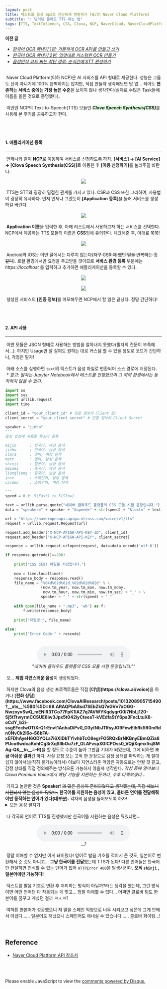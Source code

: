 ```yaml
---
layout: post
title: 텍스트를 음성 mp3로 간단하게 변환하기 (With Naver Cloud Platform)
subtitle: ": 딥러닝 몰라도 TTS 하는 법"
tags: [TTS, TextToSpeech, CSS, Clova, NCP, NaverCloud, NaverCloudPlatform]
---
```

<strong>이전 글</strong><br>

* [<i>한국어 OCR 해내기 1편: 가뿐하게 OCR API를 만들고 쓰기</i>](https://dev-sngwn.github.io/2019-12-17-korean-ocr-step-by-step-1/)<br>
* [<i>한국어 OCR 해내기 2편: 입맛대로 커스텀한 OCR 만들기</i>](https://dev-sngwn.github.io/2019-12-17-korean-ocr-step-by-step-2/)<br>
* [<i>음성인식 코드 짜는 최단 경로: 순식간에 STT 완성하기</i>](https://dev-sngwn.github.io/2020-01-13-stt-step-by-step/)

<br>
&nbsp;Naver Cloud Platform(이하 NCP)은 AI 서비스를 API 형태로 제공한다. 성능은 그들도 신이 아니기에 100% 완벽하지는 않지만, 직접 만들자 생각해보면 답 없... 적어도 <strong>현존하는 서비스 중에는 가장 높은 수준</strong>을 보이지 않나 생각한다(실제로 수많은 Task들에 이름을 올린 것으로 증명했다).<br>
<br>
&nbsp;이번엔 NCP의 Text-to-Speech(TTS) 모듈인 <span style="background-color: #ddffdd"><strong><i>Clova Speech Synthesis(CSS)</i></strong></span>를 사용해 본 후기를 공유하고자 한다.<br>
<br>
<br>
<br>

#### 1. 애플리케이션 등록
--------------------------
&nbsp;언제나와 같이 <a href="https://www.ncloud.com/"><strong>NCP</strong></a>로 이동하여 서비스를 신청하도록 하자. <strong>[서비스] → [AI Service] → [Clova Speech Synthesis(CSS)]</strong>로 이동한 후 <strong>[이용 신청하기]</strong>를 눌러주길 바란다.
<center>
<img src="https://raw.githubusercontent.com/dev-sngwn/dev-sngwn.github.io/master/_posts/assets/2020-02-16-tts-step-by-step/01_main.png"/>
</center>
<br>
&nbsp;TTS는 STT와 굉장히 밀접한 관계를 가지고 있다. CSR과 CSS 또한 그러하여, 사용법이 굉장히 유사하다. 먼저 언제나 그랬듯이 <strong>[Application 등록]</strong>을 눌러 서비스를 생성하길 바란다.<br>
<br>

<center>
<img src="https://raw.githubusercontent.com/dev-sngwn/dev-sngwn.github.io/master/_posts/assets/2020-02-16-tts-step-by-step/02_app.png"/>
</center>

<br>
&nbsp;<strong>Application 이름</strong>을 입력한 후, 아래 리스트에서 사용하고자 하는 서비스를 선택한다. NCP에서 제공하는 TTS 모듈의 이름은 <strong>CSS</strong>임에 유의한다. 체크해준 후, 아래로 쭉쭉!<br>
<br>

<center>
<img src="https://raw.githubusercontent.com/dev-sngwn/dev-sngwn.github.io/master/_posts/assets/2020-02-16-tts-step-by-step/03_ip.png"/>
</center>

<br>
&nbsp;Android와 iOS는 이번 글에서는 다루지 않는다(<del>자꾸 CSR 때 했던 말을 반복하는 것 같다</del>). 로컬 환경에서만 요청을 주고받을 것이므로 <strong>서비스 환경 등록</strong> 부분에는 <i>https://localhost </i>를 입력하고 추가하면 애플리케이션을 등록할 수 있다.<br>
<br>

<center>
<img src="https://raw.githubusercontent.com/dev-sngwn/dev-sngwn.github.io/master/_posts/assets/2020-02-16-tts-step-by-step/04_auth.png"/>
</center>

<br>

<center>
<img src="https://raw.githubusercontent.com/dev-sngwn/dev-sngwn.github.io/master/_posts/assets/2020-02-16-tts-step-by-step/05_auth.png"/>
</center>

<br>
&nbsp;생성된 서비스의 <strong>[인증 정보]</strong>를 메모해두면 NCP에서 할 일은 끝났다. 정말 간단하다!<br>
<br>
<br>
<br>

#### 2. API 사용
--------------------------
&nbsp;이번 모듈은 JSON 형태로 사용하는 방법을 알아내지 못했다(필자의 견문이 부족해서...). 하지만 Usage만 잘 살펴도 원하는 대로 커스텀 할 수 있을 정도로 코드가 간단하니, 걱정은 말자!<br>
<br>
&nbsp;아래 소스를 실행하면 <code>text</code>의 텍스트가 음성 파일로 변환되어 소스 경로에 저장된다.
<br>
&nbsp;<i>* 참고: 필자는 Jupyter Notebook에서 테스트를 진행했으며 그 외의 환경에서는 동작하지 않을 수 있다.</i>

~~~ python
import os
import sys
import urllib.request
import time

client_id = "your_client_id" # 인증 정보의 Client ID
client_secret = "your_client_secret" # 인증 정보의 Client Secret

speaker = "jinho"
"""
음성 합성에 사용할 목소리 종류

mijin      : 한국어, 여성 음색
jinho      : 한국어, 남성 음색
clara      : 영어, 여성 음색
matt       : 영어, 남성 음색
shinji     : 일본어, 남성 음색
meimei     : 중국어, 여성 음색
liangliang : 중국어, 남성 음색
jose       : 스페인어, 남성 음색
carmen     : 스페인어, 여성 음색

"""
speed = 0 # -5(Fast) to 5(Slow)

text = urllib.parse.quote("네이버 클라우드 플랫폼의 CSS 모듈 시험 문장입니다.")
data = "speaker=" + speaker + "&speed=" + str(speed) + "&text=" + text

url = "https://naveropenapi.apigw.ntruss.com/voice/v1/tts"
request = urllib.request.Request(url)

request.add_header("X-NCP-APIGW-API-KEY-ID", client_id)
request.add_header("X-NCP-APIGW-API-KEY", client_secret)

response = urllib.request.urlopen(request, data=data.encode('utf-8'))

if response.getcode()==200:
    
    print("CSS 성공! 파일을 저장합니다.")
    
    now = time.localtime()
    response_body = response.read()
    file_name = "%04d%02d%02d_%02d%02d%02d" % \
                (now.tm_year, now.tm_mon, now.tm_mday,
                 now.tm_hour, now.tm_min, now.tm_sec) + "_" + \
                speaker + "_" + str(speed) + "_"
    
    with open(file_name + ".mp3", 'wb') as f:
        f.write(response_body)
        
    print("파일명:", file_name)
        
else:
    print("Error Code:" + rescode)
~~~
<br>

<center>
<audio controls="controls">
  <source type="audio/mp3" src="https://raw.githubusercontent.com/dev-sngwn/dev-sngwn.github.io/master/_posts/assets/2020-02-16-tts-step-by-step/test.mp3"></source>
  <p>Your browser does not support the audio element.</p>
</audio>
<br>
<i>"네이버 클라우드 플랫폼의 CSS 모듈 시험 문장입니다.""</i>
</center>

<br>
&nbsp;오... <strong>제법 자연스러운 음성</strong>이 생성되었다.<br>
<br>
&nbsp;하지만 Clova의 음성 생성 프로젝트들은 직접 <strong>[더빙](https://clova.ai/voice)</strong>을 하거나 <strong>[전화 상담](https://www.facebook.com/ClovaAIResearch/posts/1013208905715490?__xts__%5B0%5D=68.ARAQPbA8sd7SEbZkQ7eGVv7xOGG-NwzoyvSwQ_mENlR3TCo77FpK1lAZ7q7AVWYKqdyqrG0i7NbLj120-Sj5tTtwyrmCCSUE8iw3Jpx5t042iyCteesT-kVEdfaStY6ps3FncLtuX8-oCdY_b2i-ssgEFeclwOTtXrQ1rEnvt1AnhaDiPv0_O3ytNbJ11fsyJO9FewElhRk5R0mRdn0NvCk2l6o-S6bFA-xEFDhAyeH6ODYQLa7i6XIDbTYivhbTcO8egrFO5RQxBrNKBnyEBmQZia8PUco6wdcaKohlCg3rXqSIIbOu7zF_OLAFvspXGlCPOss0_VQjiXqmx5sjSMAg-Q&__tn__=-R)</strong>을 할 정도로 수준이 높아 그만큼 기대가 되었는데, 그에 비하면 <strong>조금 아쉬운 결과</strong>긴 하다. 사실 요청 오는 고작 한 문장으로 감정 상태를 파악하는 게 절대 쉽지 않아서(솔직히 불가능이라서) 이보다 자연스러운 억양은 자동으로는 안될 것 같고, 감정 상태를 직접 정의해주는 방식으론 가능하지 않을까 생각한다. <i>작성 중에 알아보니 Clova Premium Voice에서 해당 기능을 지원하는 듯하다, 추후 다뤄보겠다.</i>..<br>
<br>
&nbsp;가지고 놀만한 것은 <strong>Speaker</strong>! <del>꽤 많은 음성이 준비되었다고 생각했는데, 직접 해보니 지원되지 않는 음성이 많았다.</del> <strong>한국어를 지원하는 음성이 있고, 올바른 언어를 전달해줘야만 동작하는 언어가 있다(대부분).</strong> 각자의 음성을 들어보도록 하자!<br>

<details markdown="1">
<summary>모든 음성 펼치기</summary>

<center>

<br>

<center>
<audio controls="controls">
  <source type="audio/mp3" src="https://raw.githubusercontent.com/dev-sngwn/dev-sngwn.github.io/master/_posts/assets/2020-02-16-tts-step-by-step/mijin.mp3"></source>
  <p>Your browser does not support the audio element.</p>
</audio>
<br>
<code>mijin (한국어, 여성 음색)</code>
</center>

<br>

<center>
<audio controls="controls">
  <source type="audio/mp3" src="https://raw.githubusercontent.com/dev-sngwn/dev-sngwn.github.io/master/_posts/assets/2020-02-16-tts-step-by-step/jinho.mp3"></source>
  <p>Your browser does not support the audio element.</p>
</audio>
<br>
<code>jinho (한국어, 남성 음색)</code>
</center>

<br>

<center>
<audio controls="controls">
  <source type="audio/mp3" src="https://raw.githubusercontent.com/dev-sngwn/dev-sngwn.github.io/master/_posts/assets/2020-02-16-tts-step-by-step/clara.mp3"></source>
  <p>Your browser does not support the audio element.</p>
</audio>
<br>
<code>clara (영어, 여성 음색)</code>
</center>

<br>

<center>
<audio controls="controls">
  <source type="audio/mp3" src="https://raw.githubusercontent.com/dev-sngwn/dev-sngwn.github.io/master/_posts/assets/2020-02-16-tts-step-by-step/matt.mp3"></source>
  <p>Your browser does not support the audio element.</p>
</audio>
<br>
<code>matt (영어, 남성 음색)</code>
</center>

<br>

<center>
<audio controls="controls">
  <source type="audio/mp3" src="https://raw.githubusercontent.com/dev-sngwn/dev-sngwn.github.io/master/_posts/assets/2020-02-16-tts-step-by-step/shinji.mp3"></source>
  <p>Your browser does not support the audio element.</p>
</audio>
<br>
<code>shinji (일본어, 남성 음색)</code>
</center>

<br>

<center>
<audio controls="controls">
  <source type="audio/mp3" src="https://raw.githubusercontent.com/dev-sngwn/dev-sngwn.github.io/master/_posts/assets/2020-02-16-tts-step-by-step/meimei.mp3"></source>
  <p>Your browser does not support the audio element.</p>
</audio>
<br>
<code>meimei (중국어, 여성 음색)</code>
</center>

<br>

<center>
<audio controls="controls">
  <source type="audio/mp3" src="https://raw.githubusercontent.com/dev-sngwn/dev-sngwn.github.io/master/_posts/assets/2020-02-16-tts-step-by-step/liangliang.mp3"></source>
  <p>Your browser does not support the audio element.</p>
</audio>
<br>
<code>liangliang (중국어, 남성 음색)</code>
</center>

<br>

<center>
<audio controls="controls">
  <source type="audio/mp3" src="https://raw.githubusercontent.com/dev-sngwn/dev-sngwn.github.io/master/_posts/assets/2020-02-16-tts-step-by-step/jose.mp3"></source>
  <p>Your browser does not support the audio element.</p>
  <source type="audio/mp3" src="https://raw.githubusercontent.com/dev-sngwn/dev-sngwn.github.io/master/_posts/assets/2020-02-16-tts-step-by-step/carmen.mp3"></source>
  <p>Your browser does not support the audio element.</p>
</audio>
<br>
<code>jose (스페인어, 남성 음색)</code>
</center>

<br>

<center>
<audio controls="controls">
  <source type="audio/mp3" src="https://raw.githubusercontent.com/dev-sngwn/dev-sngwn.github.io/master/_posts/assets/2020-02-16-tts-step-by-step/carmen.mp3"></source>
  <p>Your browser does not support the audio element.</p>
</audio>
<br>
<code>carmen (스페인어, 여성 음색)</code>
</center>

<br>

</center>

</details>

<br>
&nbsp;다 각국의 언어로 TTS를 진행했지만 한국어를 지원하는 음성은 뭐였냐면...<br>
<br>

<center>
<audio controls="controls">
  <source type="audio/mp3" src="https://raw.githubusercontent.com/dev-sngwn/dev-sngwn.github.io/master/_posts/assets/2020-02-16-tts-step-by-step/hanbon.mp3"></source>
  <p>Your browser does not support the audio element.</p>
</audio>
<br>
<i>...?</i>
</center>

<br>
&nbsp;정말 이해할 수 없지만 이게 돼버렸다! 영어로 발음 기호를 적어서 준 것도, 일본어로 변환해서 준 것도 아니고... <strong>그냥 한국어를 전달</strong>했는데 TTS가 된다! 다른 언어들은 한국어만 전달하면 인식할 수 있는 단어가 없어 <code>HTTPError 400</code>을 발생시킨다. <strong>오직 <code>shinji</code> , 일본어에만 가능하다!</strong><br>
<br>
&nbsp;텍스트를 발음 기호로 변환 후 처리하는 방식이 아닐까?라는 생각을 했는데, 그런 방식이면 어떤 언어던 다 작동되는 게 맞고... 정말 이해할 수 없다... 어쩌면 클로바 팀도 한본어를 꿈꾸고 계셨던 걸까 ㅋㅅㅋ?<br>
<br>
&nbsp;여하튼 한본어가 성공했으니 저 말을 스페인 억양으로 너무 시켜보고 싶은데 그게 안돼서 아쉽다...... 일본어도 해냈으니 스페인어도 해내실 수 있습니다...... 클로바 화이팅...!
<br>
<br>
<br>

Reference
-------------
* <a href="https://apidocs.ncloud.com/ko/ai-naver/clova_speech_synthesis/tts/">Naver Cloud Platform API 참조서 </a>
<br>
<br>
<br>

<div id="disqus_thread"></div>
<script>

/**
*  RECOMMENDED CONFIGURATION VARIABLES: EDIT AND UNCOMMENT THE SECTION BELOW TO INSERT DYNAMIC VALUES FROM YOUR PLATFORM OR CMS.
*  LEARN WHY DEFINING THESE VARIABLES IS IMPORTANT: https://disqus.com/admin/universalcode/#configuration-variables*/
/*
var disqus_config = function () {
this.page.url = PAGE_URL;  // Replace PAGE_URL with your page's canonical URL variable
this.page.identifier = PAGE_IDENTIFIER; // Replace PAGE_IDENTIFIER with your page's unique identifier variable
};
*/
(function() { // DON'T EDIT BELOW THIS LINE
var d = document, s = d.createElement('script');
s.src = 'https://dev-sngwn.disqus.com/embed.js';
s.setAttribute('data-timestamp', +new Date());
(d.head || d.body).appendChild(s);
})();
</script>
<noscript>Please enable JavaScript to view the <a href="https://disqus.com/?ref_noscript">comments powered by Disqus.</a></noscript>